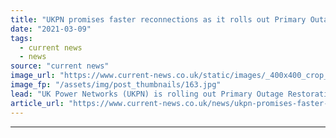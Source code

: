 ```yaml
---
title: "UKPN promises faster reconnections as it rolls out Primary Outage Restoration Tool software"
date: "2021-03-09"
tags: 
  - current news
  - news
source: "current news"
image_url: "https://www.current-news.co.uk/static/images/_400x400_crop_center-center/New-frontiers-in-self-healing-power-networks-to-boost-network-reliability-image-UKPN.jpg"
image_fp: "/assets/img/post_thumbnails/163.jpg"
lead: "​UK Power Networks (UKPN) is rolling out Primary Outage Restoration Tool (PORT) software capable of reconnecting supplies faster following an Extra High Voltage (EHV) fault."
article_url: "https://www.current-news.co.uk/news/ukpn-promises-faster-reconnections-as-it-rolls-out-primary-outage-restoration-tool-software?utm_source=rss-feeds&utm_medium=rss&utm_campaign=rss"
---
```


---

